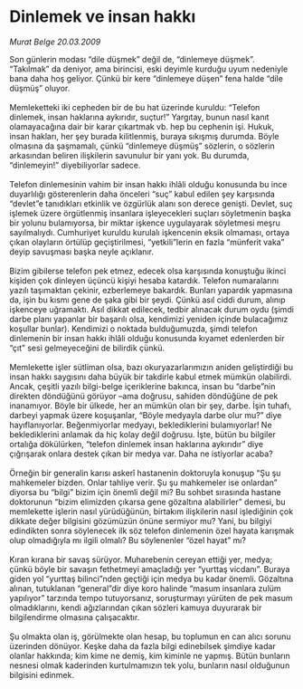 # Dinlemek ve insan hakkı

*Murat Belge 20.03.2009*

<div class="taraf_structure_2col_1zq">
<div class="margen_n">



 <p>Son günlerin modası “dile düşmek” değil de, “dinlemeye düşmek”. “Takılmak” da deniyor, ama birincisi, eski deyimle kurduğu uyum nedeniyle bana daha hoş geliyor. Çünkü bir kere “dinlemeye düşen” fena halde “dile düşmüş” oluyor. <br/><br/>Memleketteki iki cepheden bir de bu hat üzerinde kuruldu: “Telefon dinlemek, insan haklarına aykırıdır, suçtur!” Yargıtay, bunun nasıl kanıt olamayacağına dair bir karar çıkartmak vb. hep bu cephenin işi. Hukuk, insan hakları, her şey burada kilitlenmiş, buraya sıkışmış durumda. Böyle olmasına da şaşmamalı, çünkü “dinlemeye düşmüş” sözlerin, o sözlerin arkasından beliren ilişkilerin savunulur bir yanı yok. Bu durumda, “dinlemeyin!” diyebiliyorlar sadece. <br/><br/>Telefon dinlemesinin vahim bir insan hakkı ihlâli olduğu konusunda bu ince duyarlılığı gösterenlerin daha önceleri “suç” kabul edilen şey karşısında “devlet”e tanıdıkları etkinlik ve özgürlük alanı son derece genişti. Devlet, suç işlemek üzere örgütlenmiş insanlara işleyecekleri suçları söyletmenin başka bir yolunu bulamıyorsa, bir miktar işkence uygulayarak söyletmesi meşru sayılmalıydı. Cumhuriyet kuruldu kurulalı işkencenin eksik olmaması, ortaya çıkan olayların örtülüp geçiştirilmesi, “yetkili”lerin en fazla “münferit vaka” deyip savuşması başka neyle açıklanır. <br/><br/>Bizim gibilerse telefon pek etmez, edecek olsa karşısında konuştuğu ikinci kişiden çok dinleyen üçüncü kişiyi hesaba katardık. Telefon numaralarını yazılı taşımaktan çekinir, ezberlemeye bakardık. Bunları yapardık yapmasına da, işin bu kısmı gene de şaka gibi bir şeydi. Çünkü asıl ciddi durum, alınıp işkenceye uğramaktı. Asıl dikkat edilecek, tedbir alınacak durum oydu (şimdi darbe planı yapanlar bir başarılı olsa, kendimizi yeniden içinde bulacağımız koşullar bunlar). Kendimizi o noktada bulduğumuzda, şimdi telefon dinlemenin bir insan hakkı ihlâli olduğu konusunda kıyamet edenlerden bir “çıt” sesi gelmeyeceğini de bilirdik çünkü. <br/><br/>Memlekette işler sütliman olsa, bazı okuryazarlarımızın aniden geliştirdiği bu insan hakkı saygısını daha büyük bir takdirle kabul etmek mümkün olabilirdi. Ancak, çeşitli yazılı bilgi-belge içeriklerine bakınca, insan bu “darbe”nin direkten döndüğünü görüyor –ama doğrusu, sahiden döndüğüne de pek inanamıyor. Böyle bir ülkede, her an mümkün olan bir şey, darbe. İşin tuhafı, darbeyi yapmak üzere koşuşanlar, “Böyle medyayla darbe olur mu?” diye hayıflanıyorlar. Beğenmiyorlar medyayı, beklediklerini bulamıyorlar! Ne beklediklerini anlamak da hiç kolay değil doğrusu. İşte, bütün bu bilgiler ortalığa dökülürken, “telefon dinlemek insan haklarına aykırıdır” diye çığrışarak onlara destek çıkan bir medya var. Daha ne istiyorlar acaba? <br/><br/>Örneğin bir generalin karısı askerî hastanenin doktoruyla konuşup “Şu şu mahkemeler bizden. Onlar tahliye verir. Şu şu mahkemeler ise onlardan” diyorsa bu “bilgi” bizim için önemli değil mi? Bu sohbet sırasında hastane doktorunun “bizim elimizden çıkarsa gene gözaltına alabilirler” demesi, bu memlekette işlerin nasıl yürüdüğünün, birtakım ilişkilerin nasıl işlediğinin çok dikkate değer bilgisini gözümüzün önüne sermiyor mu? Yani, bu bilgiyi edindikten sonra söylenecek ilk söz telefon dinlemenin özel hayata karışmak olup olmadığıyla mı ilgili olmalı? Bu söylenenler “özel hayat” mı? <br/><br/>Kıran kırana bir savaş sürüyor. Muharebenin cereyan ettiği yer, medya; çünkü böyle bir savaşın fethetmeyi amaçladığı yer “yurttaş vicdanı”. Buraya giden yol “yurttaş bilinci”nden geçtiği için medya bu kadar önemli. Gözaltına alınan, tutuklanan “general”dir diye koro halinde “masum insanlara zulüm yapılıyor” tarzında tempo tutuyorsanız, soruşturmayı yürüten de pek masum olmadıklarını, kendi ağızlarından çıkan sözleri kamuya duyurarak bir bilgilendirme olmasına çalışacaktır. <br/><br/>Şu olmakta olan iş, görülmekte olan hesap, bu toplumun en can alıcı sorunu üzerinden dönüyor. Keşke daha da fazla bilgi edinebilsek şimdiye kadar olanlar hakkında; kim kime ne demiş, kim kiminle ne yapmış. Bütün bunların nesnesi olmak kaderinden kurtulmamızın tek yolu, bunların nasıl olduğunun bilgisini edinmek.</p>

<br/>


<div id="taraf_not">
</div>

</div>


</div>
